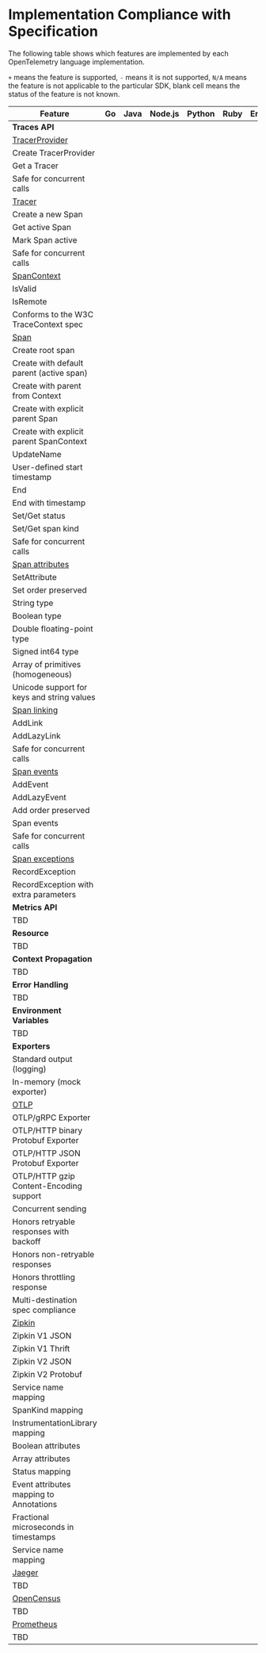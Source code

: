 # Implementation Compliance with Specification

The following table shows which features are implemented by each OpenTelemetry
language implementation.

`+` means the feature is supported, `-` means it is not supported, `N/A` means
the feature is not applicable to the particular SDK, blank cell means the status
of the feature is not known.

|Feature                                       |Go|Java|Node.js|Python|Ruby|Erlang|PHP|Rust|C++|.Net|
|----------------------------------------------|--|----|-------|------|----|------|---|----|---|----|
|**Traces API**|
|[TracerProvider](https://github.com/open-telemetry/opentelemetry-specification/blob/master/specification/trace/api.md#tracerprovider-operations)|
|Create TracerProvider                         |  |    |       |      |    |      |   |    |   |    |
|Get a Tracer                                  |  |    |       |      |    |      |   |    |   |    |
|Safe for concurrent calls                     |  |    |       |      |    |      |   |    |   |    |
|[Tracer](https://github.com/open-telemetry/opentelemetry-specification/blob/master/specification/trace/api.md#tracer-operations)|
|Create a new Span                             |  |    |       |      |    |      |   |    |   |    |
|Get active Span                               |  |    |       |      |    |      |   |    |   |    |
|Mark Span active                              |  |    |       |      |    |      |   |    |   |    |
|Safe for concurrent calls                     |  |    |       |      |    |      |   |    |   |    |
|[SpanContext](https://github.com/open-telemetry/opentelemetry-specification/blob/master/specification/trace/api.md#spancontext)|
|IsValid                                       |  |    |       |      |    |      |   |    |   |    |
|IsRemote                                      |  |    |       |      |    |      |   |    |   |    |
|Conforms to the W3C TraceContext spec         |  |    |       |      |    |      |   |    |   |    |
|[Span](https://github.com/open-telemetry/opentelemetry-specification/blob/master/specification/trace/api.md#span)|
|Create root span                              |  |    |       |      |    |      |   |    |   |    |
|Create with default parent (active span)      |  |    |       |      |    |      |   |    |   |    |
|Create with parent from Context               |  |    |       |      |    |      |   |    |   |    |
|Create with explicit parent Span              |  |    |       |      |    |      |   |    |   |    |
|Create with explicit parent SpanContext       |  |    |       |      |    |      |   |    |   |    |
|UpdateName                                    |  |    |       |      |    |      |   |    |   |    |
|User-defined start timestamp                  |  |    |       |      |    |      |   |    |   |    |
|End                                           |  |    |       |      |    |      |   |    |   |    |
|End with timestamp                            |  |    |       |      |    |      |   |    |   |    |
|Set/Get status                                |  |    |       |      |    |      |   |    |   |    |
|Set/Get span kind                             |  |    |       |      |    |      |   |    |   |    |
|Safe for concurrent calls                     |  |    |       |      |    |      |   |    |   |    |
|[Span attributes](https://github.com/open-telemetry/opentelemetry-specification/blob/master/specification/trace/api.md#set-attributes)|
|SetAttribute                                  |  |    |       |      |    |      |   |    |   |    |
|Set order preserved                           |  |    |       |      |    |      |   |    |   |    |
|String type                                   |  |    |       |      |    |      |   |    |   |    |
|Boolean type                                  |  |    |       |      |    |      |   |    |   |    |
|Double floating-point type                    |  |    |       |      |    |      |   |    |   |    |
|Signed int64 type                             |  |    |       |      |    |      |   |    |   |    |
|Array of primitives (homogeneous)             |  |    |       |      |    |      |   |    |   |    |
|Unicode support for keys and string values    |  |    |       |      |    |      |   |    |   |    |
|[Span linking](https://github.com/open-telemetry/opentelemetry-specification/blob/master/specification/trace/api.md#add-links)|
|AddLink                                       |  |    |       |      |    |      |   |    |   |    |
|AddLazyLink                                   |  |    |       |      |    |      |   |    |   |    |
|Safe for concurrent calls                     |  |    |       |      |    |      |   |    |   |    |
|[Span events](https://github.com/open-telemetry/opentelemetry-specification/blob/master/specification/trace/api.md#add-events)|
|AddEvent                                      |  |    |       |      |    |      |   |    |   |    |
|AddLazyEvent                                  |  |    |       |      |    |      |   |    |   |    |
|Add order preserved                           |  |    |       |      |    |      |   |    |   |    |
|Span events                                   |  |    |       |      |    |      |   |    |   |    |
|Safe for concurrent calls                     |  |    |       |      |    |      |   |    |   |    |
|[Span exceptions](https://github.com/open-telemetry/opentelemetry-specification/blob/master/specification/trace/api.md#record-exception)|
|RecordException                               |  |    |       |      |    |      |   |    |   |    |
|RecordException with extra parameters         |  |    |       |      |    |      |   |    |   |    |
|**Metrics API**|
|TBD|
|**Resource**|
|TBD|
|**Context Propagation**|
|TBD|
|**Error Handling**|
|TBD|
|**Environment Variables**|
|TBD|
|**Exporters**|
|Standard output (logging)                     |  |    |       |      |    |      |   |    |   |    |
|In-memory (mock exporter)                     |  |    |       |      |    |      |   |    |   |    |
|[OTLP](https://github.com/open-telemetry/opentelemetry-specification/blob/master/specification/protocol/otlp.md)|
|OTLP/gRPC Exporter                            |  |    |       |      |    |      |   |    |   |    |
|OTLP/HTTP binary Protobuf Exporter            |  |    |       |      |    |      |   |    |   |    |
|OTLP/HTTP JSON Protobuf Exporter              |  |    |       |      |    |      |   |    |   |    |
|OTLP/HTTP gzip Content-Encoding support       |  |    |       |      |    |      |   |    |   |    |
|Concurrent sending                            |  |    |       |      |    |      |   |    |   |    |
|Honors retryable responses with backoff       |  |    |       |      |    |      |   |    |   |    |
|Honors non-retryable responses                |  |    |       |      |    |      |   |    |   |    |
|Honors throttling response                    |  |    |       |      |    |      |   |    |   |    |
|Multi-destination spec compliance             |  |    |       |      |    |      |   |    |   |    |
|[Zipkin](https://github.com/open-telemetry/opentelemetry-specification/blob/master/specification/trace/sdk_exporters/zipkin.md)|
|Zipkin V1 JSON                                |  |    |       |      |    |      |   |    |   |    |
|Zipkin V1 Thrift                              |  |    |       |      |    |      |   |    |   |    |
|Zipkin V2 JSON                                |  |    |       |      |    |      |   |    |   |    |
|Zipkin V2 Protobuf                            |  |    |       |      |    |      |   |    |   |    |
|Service name mapping                          |  |    |       |      |    |      |   |    |   |    |
|SpanKind mapping                              |  |    |       |      |    |      |   |    |   |    |
|InstrumentationLibrary mapping                |  |    |       |      |    |      |   |    |   |    |
|Boolean attributes                            |  |    |       |      |    |      |   |    |   |    |
|Array attributes                              |  |    |       |      |    |      |   |    |   |    |
|Status mapping                                |  |    |       |      |    |      |   |    |   |    |
|Event attributes mapping to Annotations       |  |    |       |      |    |      |   |    |   |    |
|Fractional microseconds in timestamps         |  |    |       |      |    |      |   |    |   |    |
|Service name mapping                          |  |    |       |      |    |      |   |    |   |    |
|[Jaeger]()|
|TBD|
|[OpenCensus]()|
|TBD|
|[Prometheus]()|
|TBD|
